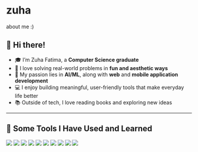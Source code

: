 # zuha

about me :)

## 👋 Hi there!

- 🎓 I’m Zuha Fatima, a **Computer Science graduate**
- 🧠 I love solving real-world problems in **fun and aesthetic ways**
- 🤖 My passion lies in **AI/ML**, along with **web** and **mobile application development**
- 💻 I enjoy building meaningful, user-friendly tools that make everyday life better
- 📚 Outside of tech, I love reading books and exploring new ideas

---

## 🚀 Some Tools I Have Used and Learned

<p align="left">
  <img src="https://img.shields.io/badge/-VS%20Code-007ACC?style=flat-square&logo=visual-studio-code&logoColor=white"/>
  <img src="https://img.shields.io/badge/-Python-3776AB?style=flat-square&logo=python&logoColor=white"/>
  <img src="https://img.shields.io/badge/-Java-007396?style=flat-square&logo=java&logoColor=white"/>
  <img src="https://img.shields.io/badge/-Android-3DDC84?style=flat-square&logo=android&logoColor=white"/>
  <img src="https://img.shields.io/badge/-C++-00599C?style=flat-square&logo=c%2B%2B&logoColor=white"/>
  <img src="https://img.shields.io/badge/-Firebase-FFCA28?style=flat-square&logo=firebase&logoColor=white"/>
  <img src="https://img.shields.io/badge/-HTML5-E34F26?style=flat-square&logo=html5&logoColor=white"/>
  <img src="https://img.shields.io/badge/-CSS3-1572B6?style=flat-square&logo=css3&logoColor=white"/>
  <img src="https://img.shields.io/badge/-JavaScript-F7DF1E?style=flat-square&logo=javascript&logoColor=black"/>
  <img src="https://img.shields.io/badge/-SQLite-003B57?style=flat-square&logo=sqlite&logoColor=white"/>
</p>

